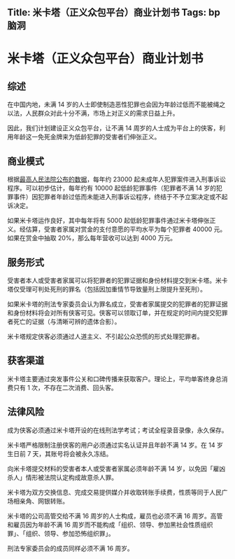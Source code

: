 Title: 米卡塔（正义众包平台）商业计划书
Tags: bp 脑洞
------

# 米卡塔（正义众包平台）商业计划书

## 综述

在中国内地，未满 14 岁的人士即使制造恶性犯罪也会因为年龄过低而不能被绳之以法，人民群众对此十分不满，市场上对正义的需求日益上升。

因此，我们计划建设正义众包平台，让不满 14 周岁的人士成为平台上的侠客，利用年龄这一免死金牌来为低龄犯罪的受害者们伸张正义。

## 商业模式

根据[最高人民法院公布的数据](http://www.court.gov.cn/fabu-xiangqing-71052.html)，每年约 23000 起未成年人犯罪案件进入刑事诉讼程序。可以初步估计，每年约有 10000 起低龄犯罪事件（犯罪者不满 14 岁的犯罪事件）因犯罪者年龄过低而未能进入刑事诉讼程序，终结于不予立案决定或不起诉决定。

如果米卡塔运作良好，其中每年将有 5000 起低龄犯罪事件通过米卡塔伸张正义。经估算，受害者家属对赏金的支付意愿的平均水平为每个犯罪者 40000 元。如果在赏金中抽取 20%，那么每年营收可以达到 4000 万元。

## 服务形式

受害者本人或受害者家属可以将犯罪者的犯罪证据和身份材料提交到米卡塔。米卡塔仅受理可判处死刑的罪名（包括因加重情节导致量刑上限提升至死刑）。

如果米卡塔的刑法专家委员会认为罪名成立，受害者家属提交的犯罪者的犯罪证据和身份材料将会对所有侠客可见。侠客可以领取订单，并在规定的时间内提交犯罪者死亡的证据（与清晰可辨的遗体合影）。

米卡塔规定侠客必须通过人道主义、不引起公众恐慌的形式处理犯罪者。

## 获客渠道

米卡塔主要通过突发事件公关和口碑传播来获取客户。理论上，平均单客终身总消费只有 1 次，不存在二次消费、回头客。

## 法律风险

成为侠客必须通过米卡塔开设的在线刑法学考试；考试全程录音录像，永久保存。

米卡塔严格限制注册侠客的用户必须通过实名认证并且年龄不满 14 岁。在 14 岁生日前 7 天，其账号将会被永久冻结。

向米卡塔提交材料的受害者本人或受害者家属必须年龄不满 14 岁，以免因「雇凶杀人」情形被法院认定构成故意杀人罪。

米卡塔为双方交换信息、完成交易提供媒介并收取转账手续费，性质等同于人民广场相亲角、网银转账。

米卡塔的公司高管交给不满 16 周岁的人士构成，雇员也必须不满 16 周岁。高管和雇员因为年龄不满 16 周岁而不能构成「组织、领导、参加黑社会性质组织罪」、「组织、领导、参加恐怖组织罪」。

刑法专家委员会的成员同样必须不满 16 周岁。
